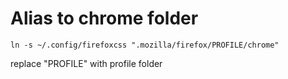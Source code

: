 # Alias to chrome folder
```
ln -s ~/.config/firefoxcss ".mozilla/firefox/PROFILE/chrome"
```
replace "PROFILE" with profile folder

